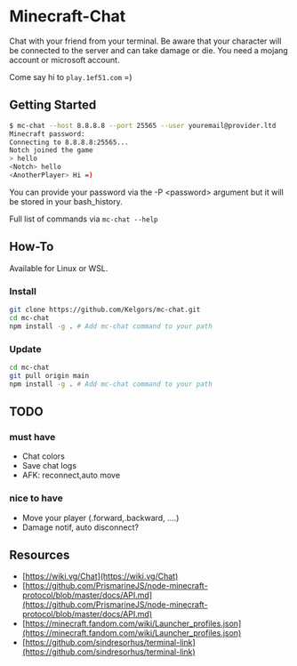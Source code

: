 # Minecraft-Chat

Chat with your friend from your terminal. Be aware that your character will be connected to the server and can take damage or die.
You need a mojang account or microsoft account.

Come say hi to `play.1ef51.com` =)

## Getting Started

```bash
$ mc-chat --host 8.8.8.8 --port 25565 --user youremail@provider.ltd
Minecraft password:
Connecting to 8.8.8.8:25565...
Notch joined the game
> hello
<Notch> hello
<AnotherPlayer> Hi =)
```

You can provide your password via the -P &lt;password&gt; argument but it will be stored in your bash_history.

Full list of commands via `mc-chat --help`

## How-To

Available for Linux or WSL.

### Install

```bash
git clone https://github.com/Kelgors/mc-chat.git
cd mc-chat
npm install -g . # Add mc-chat command to your path
```

### Update

```bash
cd mc-chat
git pull origin main
npm install -g . # Add mc-chat command to your path
```

## TODO

### must have

* Chat colors
* Save chat logs
* AFK: reconnect,auto move

### nice to have

* Move your player (.forward,.backward, ....)
* Damage notif, auto disconnect?

## Resources

* [https://wiki.vg/Chat](https://wiki.vg/Chat)
* [https://github.com/PrismarineJS/node-minecraft-protocol/blob/master/docs/API.md](https://github.com/PrismarineJS/node-minecraft-protocol/blob/master/docs/API.md)
* [https://minecraft.fandom.com/wiki/Launcher_profiles.json](https://minecraft.fandom.com/wiki/Launcher_profiles.json)
* [https://github.com/sindresorhus/terminal-link](https://github.com/sindresorhus/terminal-link)
